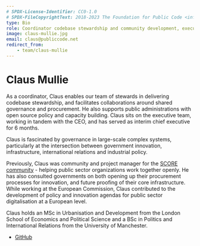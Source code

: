 ```yaml
---
# SPDX-License-Identifier: CC0-1.0
# SPDX-FileCopyrightText: 2018-2023 The Foundation for Public Code <info@publiccode.net>
type: Bio
role: Coordinator codebase stewardship and community development, executive team
image: claus-mullie.jpg
email: claus@publiccode.net
redirect_from:
    - team/claus-mullie
---
```


# Claus Mullie

As a coordinator, Claus enables our team of stewards in delivering codebase stewardship, and facilitates collaborations around shared governance and procurement.
He also supports public administrations with open source policy and capacity building.
Claus sits on the executive team, working in tandem with the CEO, and has served as interim chief executive for 6 months.

Claus is fascinated by governance in large-scale complex systems, particularly at the intersection between government innovation, infrastructure, international relations and industrial policy.

Previously, Claus was community and project manager for the [SCORE community](https://score.community/) - helping public sector organizations work together openly. He has also consulted governments on both opening up their procurement processes for innovation, and future proofing of their core infrastructure. While working at the European Commission, Claus contributed to the development of policy and innovation agendas for public sector digitalisation at a European level.

Claus holds an MSc in Urbanisation and Development from the London School of Economics and Political Science and a BSc in Politics and International Relations from the University of Manchester.

* [GitHub](https://github.com/clausmullie)

